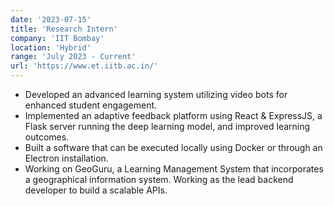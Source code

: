 ```yaml
---
date: '2023-07-15'
title: 'Research Intern'
company: 'IIT Bombay'
location: 'Hybrid'
range: 'July 2023 - Current'
url: 'https://www.et.iitb.ac.in/'
---
```


- Developed an advanced learning system utilizing video bots for enhanced student engagement.
- Implemented an adaptive feedback platform using React & ExpressJS, a Flask server running the deep learning
  model, and improved learning outcomes.
- Built a software that can be executed locally using Docker or through an Electron installation.
- Working on GeoGuru, a Learning Management System that incorporates a geographical information system.
  Working as the lead backend developer to build a scalable APIs.
